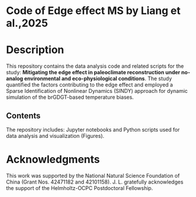# Code of Edge effect MS by Liang et al.,2025

# Description

This repository contains the data analysis code and related scripts for the study:
**Mitigating the edge effect in paleoclimate reconstruction under no-analog environmental and eco-physiological conditions**.
The study quantified the factors contributing to the edge effect and employed a Sparse Identification of Nonlinear Dynamics (SINDY) approach for dynamic simulation of the brGDGT-based temperature biases.

## **Contents**

The repository includes: Jupyter notebooks and Python scripts used for data analysis and visualization (Figures).



# Acknowledgments

This work was supported by the National Natural Science Foundation of China (Grant Nos. 42471182 and 42101158). J. L. gratefully acknowledges the support of the Helmholtz-OCPC Postdoctoral Fellowship. 